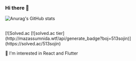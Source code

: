 ### Hi there 👋

![Anurag's GitHub stats](https://github-readme-stats.vercel.app/api?username=513sojin&theme=buefy&show_icons=true)

<br/>
[![Solved.ac
[![solved.ac tier](http://mazassumnida.wtf/api/generate_badge?boj=513sojin)](https://solved.ac/513sojin)

<!--
**513sojin/513sojin** is a ✨ _special_ ✨ repository because its `README.md` (this file) appears on your GitHub profile.

Here are some ideas to get you started:

- 🔭 I’m currently working on ...
-->
🌱  I'm interested in React and Flutter
